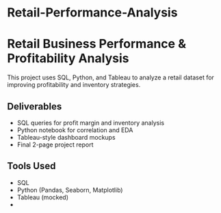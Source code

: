 # Retail-Performance-Analysis
# Retail Business Performance & Profitability Analysis

This project uses SQL, Python, and Tableau to analyze a retail dataset for improving profitability and inventory strategies.

## Deliverables
- SQL queries for profit margin and inventory analysis
- Python notebook for correlation and EDA
- Tableau-style dashboard mockups
- Final 2-page project report

## Tools Used
- SQL
- Python (Pandas, Seaborn, Matplotlib)
- Tableau (mocked)
-
